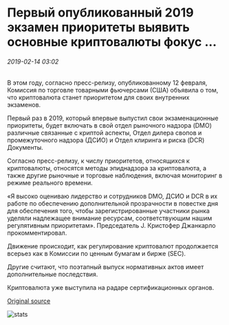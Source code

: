 # Первый опубликованный 2019 экзамен приоритеты выявить основные криптовалюты фокус ...

###### 2019-02-14 03:02

В этом году, согласно пресс-релизу, опубликованному 12 февраля, Комиссия по торговле товарными фьючерсами (США) объявила о том, что криптовалюта станет приоритетом для своих внутренних экзаменов.

Первый раз в 2019, который впервые выпустил свои экзаменационные приоритеты, будет включать в свой отдел рыночного надзора (DMO) различные связанные с криптой аспекты, Отдел дилера свопов и промежуточного надзора (ДСИО) и Отдел клиринга и риска (DCR) Документы.

Согласно пресс-релизу, к числу приоритетов, относящихся к криптовалюты, относятся методы эпиднадзора за криптовалюта, а также другие рыночные и торговые наблюдения, включая мониторинг в режиме реального времени.

«Я высоко оцениваю лидерство и сотрудников DMO, ДСИО и DCR в их работе по обеспечению дополнительной прозрачности в повестке дня для обеспечения того, чтобы зарегистрированные участники рынка уделяли надлежащее внимание ресурсам, соответствующим нашим регулятивным приоритетам». Председатель J. Кристофер Джанкарло прокомментировал.

Движение происходит, как регулирование криптовалют продолжается всерьез как в Комиссии по ценным бумагам и бирже (SEC).

Другие считают, что поэтапный выпуск нормативных актов имеет дополнительные последствия.

Криптовалюта уже выступила на радаре сертификационных органов.

[Original source](https://cointelegraph.com/news/cftcs-first-published-2019-examination-priorities-reveal-major-cryptocurrency-focus)

![stats](https://c.statcounter.com/11760860/0/a89fa40b/1/ "stats")